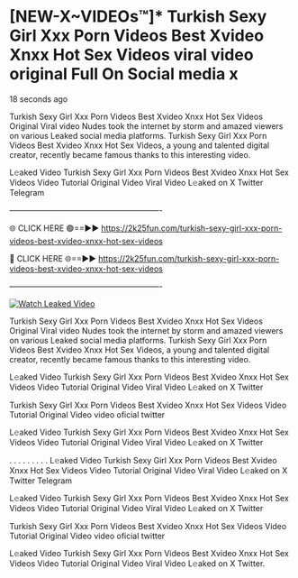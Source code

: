 # [NEW-X~VIDEOs™]* Turkish Sexy Girl Xxx Porn Videos Best Xvideo Xnxx Hot Sex Videos viral video original Full On Social media x

18 seconds ago

Turkish Sexy Girl Xxx Porn Videos Best Xvideo Xnxx Hot Sex Videos Original Viral video Nudes took the internet by storm and amazed viewers on various Leaked social media platforms. Turkish Sexy Girl Xxx Porn Videos Best Xvideo Xnxx Hot Sex Videos, a young and talented digital creator, recently became famous thanks to this interesting video.

L𝚎aked Video Turkish Sexy Girl Xxx Porn Videos Best Xvideo Xnxx Hot Sex Videos Video Tutorial Original Video Viral Video L𝚎aked on X Twitter Telegram

———————————————————-

🌐 CLICK HERE 🟢==►► https://2k25fun.com/turkish-sexy-girl-xxx-porn-videos-best-xvideo-xnxx-hot-sex-videos

🔴 CLICK HERE 🌐==►► https://2k25fun.com/turkish-sexy-girl-xxx-porn-videos-best-xvideo-xnxx-hot-sex-videos

———————————————————-

[![Watch Leaked Video](https://miro.medium.com/v2/resize:fit:828/format:webp/1*cilzJN44JGOrTw9NJCrNHA.gif "Watch Leaked Video")](https://2k25fun.com/turkish-sexy-girl-xxx-porn-videos-best-xvideo-xnxx-hot-sex-videos)

Turkish Sexy Girl Xxx Porn Videos Best Xvideo Xnxx Hot Sex Videos Original Viral video Nudes took the internet by storm and amazed viewers on various Leaked social media platforms. Turkish Sexy Girl Xxx Porn Videos Best Xvideo Xnxx Hot Sex Videos, a young and talented digital creator, recently became famous thanks to this interesting video.

L𝚎aked Video Turkish Sexy Girl Xxx Porn Videos Best Xvideo Xnxx Hot Sex Videos Video Tutorial Original Video Viral Video L𝚎aked on X Twitter

Turkish Sexy Girl Xxx Porn Videos Best Xvideo Xnxx Hot Sex Videos Video Tutorial Original Video video oficial twitter

L𝚎aked Video Turkish Sexy Girl Xxx Porn Videos Best Xvideo Xnxx Hot Sex Videos Video Tutorial Original Video Viral Video L𝚎aked on X Twitter

. . . . . . . . . L𝚎aked Video Turkish Sexy Girl Xxx Porn Videos Best Xvideo Xnxx Hot Sex Videos Video Tutorial Original Video Viral Video L𝚎aked on X Twitter Telegram

L𝚎aked Video Turkish Sexy Girl Xxx Porn Videos Best Xvideo Xnxx Hot Sex Videos Video Tutorial Original Video Viral Video L𝚎aked on X Twitter

Turkish Sexy Girl Xxx Porn Videos Best Xvideo Xnxx Hot Sex Videos Video Tutorial Original Video video oficial twitter

L𝚎aked Video Turkish Sexy Girl Xxx Porn Videos Best Xvideo Xnxx Hot Sex Videos Video Tutorial Original Video Viral Video L𝚎aked on X Twitter.